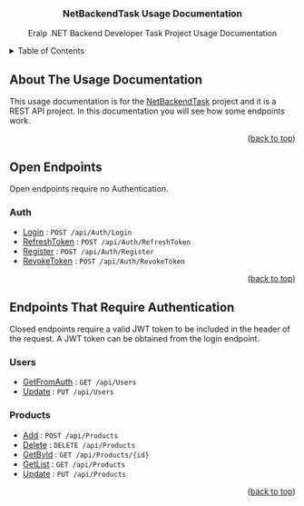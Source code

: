 <a name="readme-top"></a>

<div align="center">
  <h3 align="center">NetBackendTask Usage Documentation</h3>
  <p align="center">
    Eralp .NET Backend Developer Task Project Usage Documentation
  </p>
</div>

<!-- TABLE OF CONTENTS -->

<details>
  <summary>Table of Contents</summary>
  <ol>
    <li><a href="#about-the-usage-documentation">About The Usage Documentation</a></li>
    <li>
      <a href="#open-endpoints">Open Endpoints</a>
      <ul>
        <li><a href="#auth">Auth</a></li>
      </ul>
    </li>
    <li>
      <a href="#endpoints-that-require-authentication">Endpoints That Require Authentication</a>
      <ul>
        <li><a href="#users">Users</a></li>
        <li><a href="#products">Products</a></li>
      </ul>
    </li>
  </ol>
</details>

<!-- ABOUT THE USAGE DOCUMENTATION -->

## About The Usage Documentation

This usage documentation is for the [NetBackendTask](https://github.com/furkanyazar/NetBackendTask) project and it is a REST API project. In this documentation you will see how some endpoints work.

<p align="right">(<a href="#readme-top">back to top</a>)</p>

<!-- OPEN ENDPOINTS -->

## Open Endpoints

Open endpoints require no Authentication.

### Auth

- [Login](auth/login.md) : `POST /api/Auth/Login`
- [RefreshToken](auth/refreshToken.md) : `POST /api/Auth/RefreshToken`
- [Register](auth/register.md) : `POST /api/Auth/Register`
- [RevokeToken](auth/revokeToken.md) : `POST /api/Auth/RevokeToken`

<p align="right">(<a href="#readme-top">back to top</a>)</p>

<!-- ENDPOINTS THAT REQUIRE AUTHENTICATION -->

## Endpoints That Require Authentication

Closed endpoints require a valid JWT token to be included in the header of the request. A JWT token can be obtained from the login endpoint.

### Users

- [GetFromAuth](auth/getFromAuth.md) : `GET /api/Users`
- [Update](auth/update.md) : `PUT /api/Users`

### Products

- [Add](auth/add.md) : `POST /api/Products`
- [Delete](auth/delete.md) : `DELETE /api/Products`
- [GetById](auth/getById.md) : `GET /api/Products/{id}`
- [GetList](auth/getList.md) : `GET /api/Products`
- [Update](auth/update.md) : `PUT /api/Products`

<p align="right">(<a href="#readme-top">back to top</a>)</p>
